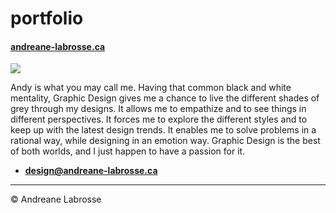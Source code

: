 # portfolio

#### [andreane-labrosse.ca](https://andreane-labrosse.ca)

![](photo.jpg)

Andy is what you may call me. Having that common black and white mentality, Graphic Design gives me a chance to live the different shades of grey through my designs. It allows me to empathize and to see things in different perspectives. It forces me to explore the different styles and to keep up with the latest design trends. It enables me to solve problems in a rational way, while designing in an emotion way. Graphic Design is the best of both worlds, and I just happen to have a passion for it.

- **[design@andreane-labrosse.ca](mailto:design@andreane-labrosse.ca)**

---

© Andreane Labrosse
